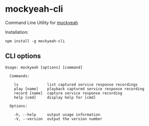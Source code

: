 # mockyeah-cli

Command Line Utility for [mockyeah](https://github.com/ryanricard/mockyeah)

Installation:

```
npm install -g mockyeah-cli
```

## CLI options

```
Usage: mockyeah [options] [command]

  Commands:

    ls             list captured service response recordings
    play [name]    playback captured service response recording
    record [name]  capture service response recording
    help [cmd]     display help for [cmd]

  Options:

    -h, --help     output usage information
    -V, --version  output the version number
```